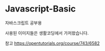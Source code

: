 # Javascript-Basic
  자바스크립트 공부용 
  
  사용된 이미지들은 생활코딩에서 가저왔습니다. 

참고
  https://opentutorials.org/course/743/6582 

  